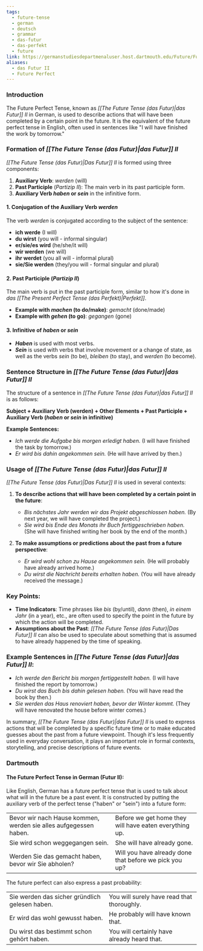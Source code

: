 ```yaml
---
tags:
  - future-tense
  - german
  - deutsch
  - grammar
  - das-futur
  - das-perfekt
  - future
link: https://germanstudiesdepartmenaluser.host.dartmouth.edu/Future/Futur.html#futureperfect
aliases:
  - das Futur II
  - Future Perfect
---
```



### Introduction


The Future Perfect Tense, known as _[[The Future Tense (das Futur)|das Futur]] II_ in German, is used to describe actions that will have been completed by a certain point in the future. It is the equivalent of the future perfect tense in English, often used in sentences like "I will have finished the work by tomorrow."


### Formation of _[[The Future Tense (das Futur)|das Futur]] II_

_[[The Future Tense (das Futur)|Das Futur]] II_ is formed using three components:

1. **Auxiliary Verb**: _werden_ (will)
2. **Past Participle** (_Partizip II_): The main verb in its past participle form.
3. **Auxiliary Verb _haben_ or _sein_** in the infinitive form.

#### 1. **Conjugation of the Auxiliary Verb _werden_**

The verb _werden_ is conjugated according to the subject of the sentence:

- **ich werde** (I will)
- **du wirst** (you will - informal singular)
- **er/sie/es wird** (he/she/it will)
- **wir werden** (we will)
- **ihr werdet** (you all will - informal plural)
- **sie/Sie werden** (they/you will - formal singular and plural)

#### 2. **Past Participle (_Partizip II_)**

The main verb is put in the past participle form, similar to how it's done in _das [[The Present Perfect Tense (das Perfekt)|Perfekt]]_.

- **Example with _machen_ (to do/make)**: _gemacht_ (done/made)
- **Example with _gehen_ (to go)**: _gegangen_ (gone)

#### 3. **Infinitive of _haben_ or _sein_**

- _**Haben**_ is used with most verbs.
- _**Sein**_ is used with verbs that involve movement or a change of state, as well as the verbs _sein_ (to be), _bleiben_ (to stay), and _werden_ (to become).



### Sentence Structure in _[[The Future Tense (das Futur)|das Futur]] II_

The structure of a sentence in _[[The Future Tense (das Futur)|das Futur]] II_ is as follows:

**Subject + Auxiliary Verb (werden) + Other Elements + Past Participle + Auxiliary Verb (_haben_ or _sein_ in infinitive)**

**Example Sentences:**

- _Ich werde die Aufgabe bis morgen erledigt haben._ (I will have finished the task by tomorrow.)
- _Er wird bis dahin angekommen sein._ (He will have arrived by then.)


### Usage of _[[The Future Tense (das Futur)|das Futur]] II_

_[[The Future Tense (das Futur)|Das Futur]] II_ is used in several contexts:

1. **To describe actions that will have been completed by a certain point in the future**:
    
    - _Bis nächstes Jahr werden wir das Projekt abgeschlossen haben._ (By next year, we will have completed the project.)
    - _Sie wird bis Ende des Monats ihr Buch fertiggeschrieben haben._ (She will have finished writing her book by the end of the month.)
2. **To make assumptions or predictions about the past from a future perspective**:
    
    - _Er wird wohl schon zu Hause angekommen sein._ (He will probably have already arrived home.)
    - _Du wirst die Nachricht bereits erhalten haben._ (You will have already received the message.)




### Key Points:

- **Time Indicators**: Time phrases like _bis_ (by/until), _dann_ (then), _in einem Jahr_ (in a year), etc., are often used to specify the point in the future by which the action will be completed.
- **Assumptions about the Past**: _[[The Future Tense (das Futur)|Das Futur]] II_ can also be used to speculate about something that is assumed to have already happened by the time of speaking.


### Example Sentences in _[[The Future Tense (das Futur)|das Futur]] II_:

- _Ich werde den Bericht bis morgen fertiggestellt haben._ (I will have finished the report by tomorrow.)
- _Du wirst das Buch bis dahin gelesen haben._ (You will have read the book by then.)
- _Sie werden das Haus renoviert haben, bevor der Winter kommt._ (They will have renovated the house before winter comes.)

In summary, _[[The Future Tense (das Futur)|das Futur]] II_ is used to express actions that will be completed by a specific future time or to make educated guesses about the past from a future viewpoint. Though it's less frequently used in everyday conversation, it plays an important role in formal contexts, storytelling, and precise descriptions of future events.


### Dartmouth
#### **The Future Perfect Tense in German (Futur II):**


Like English, German has a future perfect tense that is used to talk about what will in the future be a past event. It is constructed by putting the auxiliary verb of the perfect tense ("haben" or "sein") into a future form:

|                                                                  |                                                          |
| ---------------------------------------------------------------- | -------------------------------------------------------- |
| Bevor wir nach Hause kommen, werden sie alles aufgegessen haben. | Before we get home they will have eaten everything up. |
| Sie wird schon weggegangen sein.                                 | She will have already gone.                            |
| Werden Sie das gemacht haben, bevor wir Sie abholen?             | Will you have already done that before we pick you up? |



The future perfect can also express a past probability:

|                                                |                                               |
| ---------------------------------------------- | --------------------------------------------- |
| Sie werden das sicher gründlich gelesen haben. | You will surely have read that thoroughly.  |
| Er wird das wohl gewusst haben.                | He probably will have known that.           |
| Du wirst das bestimmt schon gehört haben.      | You will certainly have already heard that. |

























